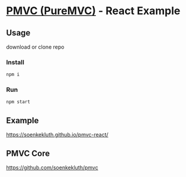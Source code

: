 # [PMVC (PureMVC)](https://github.com/soenkekluth/pmvc) - React Example

## Usage
download or clone repo

### Install 
```bash
npm i
```
### Run 
```bash
npm start
```

## Example
https://soenkekluth.github.io/pmvc-react/

## PMVC Core
https://github.com/soenkekluth/pmvc
